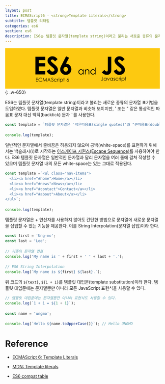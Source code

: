 ```yaml
---
layout: post
title: ECMAScript6 - <strong>Template Literals</strong>
subtitle: 템플릿 리터럴
categories: es6
section: es6
description: ES6는 템플릿 문자열(template string)이라고 불리는 새로운 종류의 문자열 표기법을 도입하였다. 템플릿 문자열은 일반 문자열과 비슷해 보이지만, ' 또는 " 같은 통상적인 따옴표 문자 대신 백틱(backtick) 문자를 사용한다. 일반적인 문자열에서 줄바꿈은 허용되지 않으며 공백(white-space)를 표현하기 위해서는 백슬래시로 시작하는 이스케이프 시퀀스(Escape Sequence)를 사용하여야 한다. ES6 템플릿 문자열은 일반적인 문자열과 달리 문자열을 여러 줄에 걸쳐 작성할 수 있으며 템플릿 문자열 내의 모든 white-space는 있는 그대로 적용된다.
---
```


![es6 Logo](/img/es6.png)
{: .w-650}

ES6는 템플릿 문자열(template string)이라고 불리는 새로운 종류의 문자열 표기법을 도입하였다. 템플릿 문자열은 일반 문자열과 비슷해 보이지만, ' 또는 " 같은 통상적인 따옴표 문자 대신 백틱(backtick) 문자 `` ` ``를 사용한다.

```javascript
const template = `템플릿 문자열은 '작은따옴표(single quotes)'과 "큰따옴표(double quotes)"를 혼용할 수 있다.`;

console.log(template);
```

일반적인 문자열에서 줄바꿈은 허용되지 않으며 공백(white-space)를 표현하기 위해서는 백슬래시(\\)로 시작하는 [이스케이프 시퀀스(Escape Sequence)](https://msdn.microsoft.com/ko-kr/library/2yfce773(v=vs.94).aspx#Anchor_1)를 사용하여야 한다. ES6 템플릿 문자열은 일반적인 문자열과 달리 문자열을 여러 줄에 걸쳐 작성할 수 있으며 템플릿 문자열 내의 모든 white-space는 있는 그대로 적용된다.

```javascript
const template =`<ul class="nav-items">
  <li><a href="#home">Home</a></li>
  <li><a href="#news">News</a></li>
  <li><a href="#contact">Contact</a></li>
  <li><a href="#about">About</a></li>
</ul>`;

console.log(template);
```

템플릿 문자열은 + 연산자를 사용하지 않아도 간단한 방법으로 문자열에 새로운 문자열을 삽입할 수 있는 기능을 제공한다. 이를 String Interpolation(문자열 삽입)이라 한다.

```javascript
const first = 'Ung-mo';
const last = 'Lee';

// 기존의 문자열 연결
console.log('My name is ' + first + ' ' + last + '.');

// ES6 String Interpolation
console.log(`My name is ${first} ${last}.`);
```

위 코드의 `${text}`, `${1 + 1}`를 템플릿 대입문(template substitution)이라 한다. 템플릿 대입문에는 문자열뿐만 아니라 모든 JavaScript 표현식을 사용할 수 있다.


```javascript
// 템플릿 대입문에는 문자열뿐만 아니라 표현식도 사용할 수 있다.
console.log(`1 + 1 = ${1 + 1}`);

const name = 'ungmo';

console.log(`Hello ${name.toUpperCase()}`); // Hello UNGMO
```

# Reference

* [ECMAScript 6: Template Literals](http://www.ecma-international.org/ecma-262/6.0/#sec-template-literals)

* [MDN: Template literals](https://developer.mozilla.org/ko/docs/Web/JavaScript/Reference/Template_literals)

* [ES6 compat table](https://kangax.github.io/compat-table/es6/)
